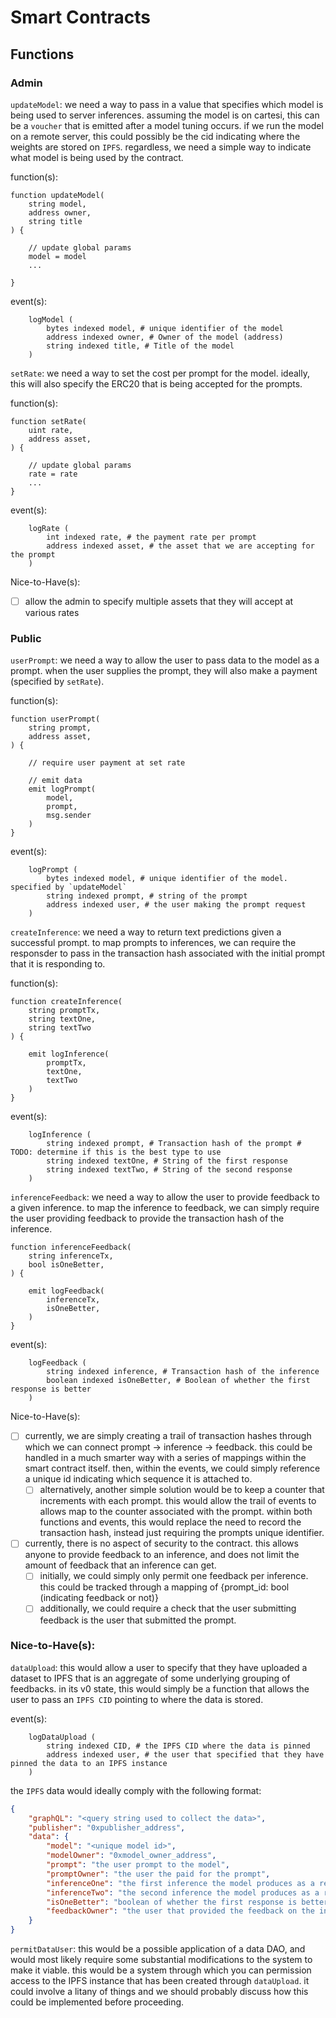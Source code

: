 # Smart Contracts

## Functions 

### Admin

`updateModel`: we need a way to pass in a value that specifies which model is being used to server inferences. assuming the model is on cartesi, this can be a `voucher` that is emitted after a model tuning occurs. if we run the model on a remote server, this could possibly be the cid indicating where the weights are stored on `IPFS`. regardless, we need a simple way to indicate what model is being used by the contract. 

function(s): 

```sol
function updateModel(
    string model, 
    address owner, 
    string title
) {

    // update global params 
    model = model
    ...

}
```

event(s): 

```sol
    logModel (
        bytes indexed model, # unique identifier of the model
        address indexed owner, # Owner of the model (address)
        string indexed title, # Title of the model
    )
```

`setRate`: we need a way to set the cost per prompt for the model. ideally, this will also specify the ERC20 that is being accepted for the prompts. 

function(s): 

```sol
function setRate(
    uint rate, 
    address asset, 
) {

    // update global params 
    rate = rate
    ...
}
```

event(s): 

```sol
    logRate (
        int indexed rate, # the payment rate per prompt
        address indexed asset, # the asset that we are accepting for the prompt 
    )
```

Nice-to-Have(s): 

- [ ] allow the admin to specify multiple assets that they will accept at various rates

### Public

`userPrompt`: we need a way to allow the user to pass data to the model as a prompt. when the user supplies the prompt, they will also make a payment (specified by `setRate`). 

function(s): 

```sol
function userPrompt(
    string prompt, 
    address asset, 
) {

    // require user payment at set rate 
    
    // emit data
    emit logPrompt(
        model, 
        prompt, 
        msg.sender
    )
}
```

event(s): 

```sol
    logPrompt (
        bytes indexed model, # unique identifier of the model. specified by `updateModel`
        string indexed prompt, # string of the prompt
        address indexed user, # the user making the prompt request
    )
```

`createInference`: we need a way to return text predictions given a successful prompt. to map prompts to inferences, we can require the responsder to pass in the transaction hash associated with the initial prompt that it is responding to. 

function(s): 

```sol
function createInference(
    string promptTx, 
    string textOne, 
    string textTwo
) {

    emit logInference(
        promptTx, 
        textOne, 
        textTwo
    )
}
```

event(s): 

```sol
    logInference (
        string indexed prompt, # Transaction hash of the prompt # TODO: determine if this is the best type to use 
        string indexed textOne, # String of the first response
        string indexed textTwo, # String of the second response
    )    
```

`inferenceFeedback`: we need a way to allow the user to provide feedback to a given inference. to map the inference to feedback, we can simply require the user providing feedback to provide the transaction hash of the inference. 

```sol
function inferenceFeedback(
    string inferenceTx, 
    bool isOneBetter,
) {

    emit logFeedback(
        inferenceTx, 
        isOneBetter, 
    )
}
```

event(s): 

```
    logFeedback (
        string indexed inference, # Transaction hash of the inference
        boolean indexed isOneBetter, # Boolean of whether the first response is better
    )
```

Nice-to-Have(s): 

- [ ] currently, we are simply creating a trail of transaction hashes through which we can connect prompt -> inference -> feedback. this could be handled in a much smarter way with a series of mappings within the smart contract itself. then, within the events, we could simply reference a unique id indicating which sequence it is attached to. 
    - [ ] alternatively, another simple solution would be to keep a counter that increments with each prompt. this would allow the trail of events to allows map to the counter associated with the prompt. within both functions and events, this would replace the need to record the transaction hash, instead just requiring the prompts unique identifier. 
- [ ] currently, there is no aspect of security to the contract. this allows anyone to provide feedback to an inference, and does not limit the amount of feedback that an inference can get.
    - [ ] initially, we could simply only permit one feedback per inference. this could be tracked through a mapping of {prompt_id: bool (indicating feedback or not)}
    - [ ] additionally, we could require a check that the user submitting feedback is the user that submitted the prompt. 

### Nice-to-Have(s): 

`dataUpload`: this would allow a user to specify that they have uploaded a dataset to IPFS that is an aggregate of some underlying grouping of feedbacks. in its v0 state, this would simply be a function that allows the user to pass an `IPFS CID` pointing to where the data is stored. 

event(s): 
```
    logDataUpload (
        string indexed CID, # the IPFS CID where the data is pinned
        address indexed user, # the user that specified that they have pinned the data to an IPFS instance
    )
```

the `IPFS` data would ideally comply with the following format: 

```json
{
    "graphQL": "<query string used to collect the data>", 
    "publisher": "0xpublisher_address",
    "data": {
        "model": "<unique model id>",
        "modelOwner": "0xmodel_owner_address",
        "prompt": "the user prompt to the model",
        "promptOwner": "the user the paid for the prompt",
        "inferenceOne": "the first inference the model produces as a result of the prompt",
        "inferenceTwo": "the second inference the model produces as a result of the prompt",
        "isOneBetter": "boolean of whether the first response is better",
        "feedbackOwner": "the user that provided the feedback on the inferences"
    }
}
```

`permitDataUser`: this would be a possible application of a data DAO, and would most likely require some substantial modifications to the system to make it viable. this would be a system through which you can permission access to the IPFS instance that has been created through `dataUpload`. it could involve a litany of things and we should probably discuss how this could be implemented before proceeding. 